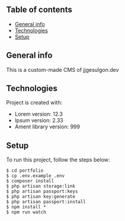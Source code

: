 ## Table of contents
* [General info](#general-info)
* [Technologies](#technologies)
* [Setup](#setup)

## General info
This is a custom-made CMS of jjgesulgon.dev
	
## Technologies
Project is created with:
* Lorem version: 12.3
* Ipsum version: 2.33
* Ament library version: 999
	
## Setup
To run this project, follow the steps below:

```
$ cd portfolio
$ cp .env.example .env
$ composer install 
$ php artisan storage:link
$ php artisan passport:keys
$ php artisan key:generate
$ php artisan passport:install
$ npm install *
$ npm run watch
```
